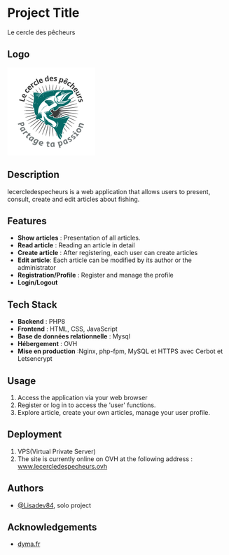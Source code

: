 
# Project Title 
Le cercle des pêcheurs

## Logo
![logo le-cercle-des-pecheurs](/app/public/images/logo.png)

## Description
lecercledespecheurs is a web application that allows users to present, consult, create and edit articles about fishing. 

## Features

- **Show articles** : Presentation of all articles.
- **Read article** : Reading an article in detail
- **Create article** : After registering, each user can create articles
- **Edit article**: Each article can be modified by its author or the administrator
- **Registration/Profile** : Register and manage the profile
- **Login/Logout** 



## Tech Stack

- **Backend** : PHP8
- **Frontend** : HTML, CSS, JavaScript
- **Base de données relationnelle** : Mysql
- **Hébergement** : OVH
- **Mise en production** :Nginx, php-fpm, MySQL et HTTPS avec Cerbot et Letsencrypt


## Usage
1. Access the application via your web browser
2. Register or log in to access the 'user' functions.
3. Explore article, create your own articles, manage your user profile.

 
## Deployment
1. VPS(Virtual Private Server)
2. The site is currently online on OVH at the following address : www.lecercledespecheurs.ovh

## Authors
- [@Lisadev84](https://github.com/Lisadev84), solo project 


## Acknowledgements

 - [dyma.fr](https://dyma.fr)
 

